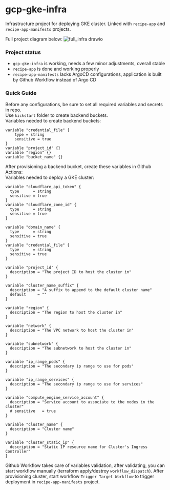 # gcp-gke-infra
Infrastructure project for deploying GKE cluster. Linked with `recipe-app` and `recipe-app-manifests` projects.

Full project diagram below:
![full_infra drawio](https://github.com/tomek-skrond/gcp-gke-infra/assets/58492207/d829c921-b9f4-43b1-a6be-4ed9034f7080)

### Project status
- `gcp-gke-infra` is working, needs a few minor adjustments, overall stable
- `recipe-app` is done and working properly
- `recipe-app-manifests` lacks ArgoCD configurations, application is built by Github Workflow instead of Argo CD

### Quick Guide
Before any configurations, be sure to set all required variables and secrets in repo. <br>
Use `kickstart` folder to create backend buckets.<br>
Variables needed to create backend buckets:
```
variable "credential_file" {
    type = string
    sensitive = true
}
variable "project_id" {}
variable "region" {}
variable "bucket_name" {}
```

After provisioning a backend bucket, create these variables in Github Actions: <br>
Variables needed to deploy a GKE cluster:
```
variable "cloudflare_api_token" {
  type      = string
  sensitive = true
}
variable "cloudflare_zone_id" {
  type      = string
  sensitive = true
}

variable "domain_name" {
  type      = string
  sensitive = true
}
variable "credential_file" {
  type      = string
  sensitive = true
}

variable "project_id" {
  description = "The project ID to host the cluster in"
}

variable "cluster_name_suffix" {
  description = "A suffix to append to the default cluster name"
  default     = ""
}

variable "region" {
  description = "The region to host the cluster in"
}

variable "network" {
  description = "The VPC network to host the cluster in"
}

variable "subnetwork" {
  description = "The subnetwork to host the cluster in"
}

variable "ip_range_pods" {
  description = "The secondary ip range to use for pods"
}

variable "ip_range_services" {
  description = "The secondary ip range to use for services"
}

variable "compute_engine_service_account" {
  description = "Service account to associate to the nodes in the cluster"
  # sensitive   = true
}

variable "cluster_name" {
  description = "Cluster name"
}

variable "cluster_static_ip" {
  description = "Static IP resource name for Cluster's Ingress Controller"
}
```
Github Workflow takes care of variables validation, after validating, you can start workflow manually (terraform apply/destroy `workflow_dispatch`). After provisioning cluster, start workflow `Trigger Target Workflow` to trigger deployment in `recipe-app-manifests` project.
